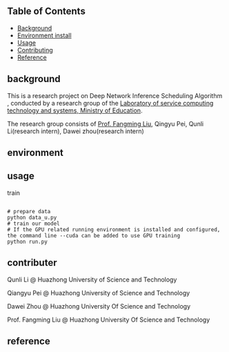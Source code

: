 ## Table of Contents

- [Background](#background)
- [Environment install](#environment)
- [Usage](#usage)
- [Contributing](#contributer)
- [Reference](#reference)

## background
This is a research project on Deep Network Inference Scheduling Algorithm , conducted by a research group of the [Laboratory of service computing technology and systems, Ministry of Education](http://grid.hust.edu.cn/kydw/gdyjry.htm).

The research group consists of [Prof. Fangming Liu](http://faculty.hust.edu.cn/liufangming/zh_CN/index.htm), Qingyu Pei, Qunli Li(research intern), Dawei zhou(research intern)


## environment


## usage
 train

   ```
   
   # prepare data
   python data_u.py
   # train our model 
   # If the GPU related running environment is installed and configured, the command line --cuda can be added to use GPU training
   python run.py
   ```


## contributer
Qunli Li @ Huazhong University of Science and Technology

Qiangyu Pei @ Huazhong University of Science and Technology

Dawei Zhou @ Huazhong University Of Science and Technology

Prof. Fangming Liu @ Huazhong University Of Science and Technology



## reference


   
